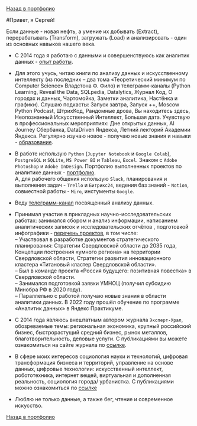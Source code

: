 [Назад в портфолио](https://github.com/SergeyZayakin/portfolio/blob/main/README.md#portfolio)    

#Привет, я Сергей!   

Если данные - новая нефть, а умение их добывать (Extract), перерабатывать (Transform), загружать (Load) и анализировать - один из основных навыков нашего века.    

- С 2014 года я работаю с данными и совершенствуюсь как аналитик данных - [опыт работы](https://github.com/SergeyZayakin/about-me/blob/main/career.md).     

- Для этого учусь, читаю книги по анализу данных и искусственному интеллекту (из последних – два тома  «Теоретический минимум по Computer Science» Владстона Ф. Фило) и телеграмм-каналы (Python  Learning, Reveal the Data, SQLpedia, Datalytics, Журнал Код, О городах и данных, Чартомойка, Заметки аналитика, Настёнка и графики). 
Слушаю подкасты: Запуск завтра, Запуск ++, Moscow Python Podcast, ШтрихКод, Рандомные дрова, Вы находитесь здесь, Неопознанный Искусственный Интеллект, Большая дата.
Учувствую в профессиональных мероприятиях: Дне открытых данных, AI Journey Сбербанка, DataDriven Яндекса, Летний лекторий Академии Яндекса. Регулярно изучаю новое - получаю новые знания и навыки - [образование](https://github.com/SergeyZayakin/about-me/blob/main/education.md).  

- В работе использую `Python` (`Jupyter Notebook` и  `Google Colab`), `PostgreSQL` и `SQLite`, `MS Power BI` и `Tableau`, `Excel`. Знаком с `Adobe Photoshop` и `Adobe InDesign`. Портфолио выполненных проектов по аналитике данных - [портфолио](https://github.com/SergeyZayakin/portfolio/blob/main/README.md).  
А, для рабочего общения использую `Slack`, планирования и выполнения задач - `Trello` и `Битрикс24`, ведения баз знаний - `Notion`, совместной работы - `Miro`, инстументы `Google`.     

- Веду [телеграмм-канал](https://t.me/momsanalytics) посвященный анализу данных. 

 
- Принимал участие в прикладных научно-исследовательских работах: занимался сбором и анализ информации, написанием аналитических записок и исследовательских отчётов , подготовкой инфографики - [перечень проектов](https://github.com/SergeyZayakin/about-me/blob/main/projects.md), в том числе:   
–   Участвовал в разработке документов стратегического планирования: Стратегии Свердловской области до 2035 года,  Концепции построения «умного региона» на территории Свердловской области, Стратегии развития инновационного кластера «Титановый кластер Свердловской области».    
–   Был в команде проекта «Россия будущего: позитивная повестка» в Свердловской области.   
–   Занимался подготовкой заявки УМНОЦ (получил субсидию Минобра РФ в 2020 году).    
–   Параллельно с работой получаю новые знания в области аналитики данных. В 2022 году прошёл обучение по программе «Аналитик данных» в Яндекс Практикуме.    
    
- С 2014 года являюсь внештатным автором журнала `Эксперт-Урал`, обозреваемые темы: региональная экономика, крупный российский бизнес, быстрорастущий средний бизнес, рынок металлов, благотворительность, деловые услуги. С публикациями вы можете ознакомиться на сайте журнала по [ссылке](https://expert-ural.com/authors/zayakin-sergey.html).

- В сфере моих интересов социология науки и технологий, цифровая трансформация бизнеса и территорий, управление на основе данных, цифровые технологии: искусственный интеллект, робототехника, интернет вещей, виртуальная и дополненная реальность, социология города/ урбанистка. С публикациями можно ознакомиться по [ссылке](http://elibrary.ru/author_items.asp?authorid=837665)

- Люблю не только данные, а также бег, чтение и современное искусство.   

[Назад в портфолио](https://github.com/SergeyZayakin/portfolio/blob/main/README.md#portfolio)
